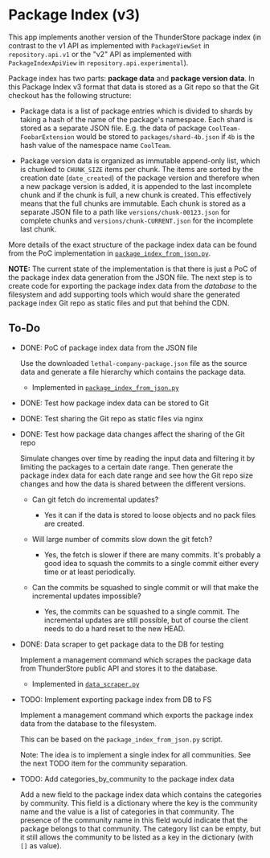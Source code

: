 # Package Index (v3)

This app implements another version of the ThunderStore package index
(in contrast to the v1 API as implemented with `PackageViewSet` in
`repository.api.v1` or the "v2" API as implemented with
`PackageIndexApiView` in `repository.api.experimental`).

Package index has two parts: **package data** and **package version
data**. In this Package Index v3 format that data is stored as a Git
repo so that the Git checkout has the following structure:

- Package data is a list of package entries which is divided to shards
  by taking a hash of the name of the package's namespace. Each shard
  is stored as a separate JSON file. E.g. the data of package
  `CoolTeam-FoobarExtension` would be stored to `packages/shard-4b.json`
  if `4b` is the hash value of the namespace name `CoolTeam`.

- Package version data is organized as immutable append-only list, which
  is chunked to `CHUNK_SIZE` items per chunk. The items are sorted by
  the creation date (`date_created`) of the package version and
  therefore when a new package version is added, it is appended to the
  last incomplete chunk and if the chunk is full, a new chunk is
  created. This effectively means that the full chunks are immutable.
  Each chunk is stored as a separate JSON file to a path like
  `versions/chunk-00123.json` for complete chunks and
  `versions/chunk-CURRENT.json` for the incomplete last chunk.

More details of the exact structure of the package index data can be
found from the PoC implementation in
[`package_index_from_json.py`](./package_index_from_json.py).

**NOTE:** The current state of the implementation is that there is just
a PoC of the package index data generation from the JSON file. The next
step is to create code for exporting the package index data from the
*database* to the filesystem and add supporting tools which would share
the generated package index Git repo as static files and put that behind
the CDN.

## To-Do

- DONE: PoC of package index data from the JSON file

    Use the downloaded `lethal-company-package.json` file as the source
    data and generate a file hierarchy which contains the package data.

    - Implemented in
      [`package_index_from_json.py`](./package_index_from_json.py)

- DONE: Test how package index data can be stored to Git

- DONE: Test sharing the Git repo as static files via nginx

- DONE: Test how package data changes affect the sharing of the Git repo

    Simulate changes over time by reading the input data and filtering it
    by limiting the packages to a certain date range. Then generate the
    package index data for each date range and see how the Git repo size
    changes and how the data is shared between the different versions.

    - Can git fetch do incremental updates?

        - Yes it can if the data is stored to loose objects and no pack
          files are created.

    - Will large number of commits slow down the git fetch?

        - Yes, the fetch is slower if there are many commits. It's
          probably a good idea to squash the commits to a single commit
          either every time or at least periodically.

    - Can the commits be squashed to single commit or will that make the
      incremental updates impossible?

        - Yes, the commits can be squashed to a single commit. The
          incremental updates are still possible, but of course the
          client needs to do a hard reset to the new HEAD.

- DONE: Data scraper to get package data to the DB for testing

    Implement a management command which scrapes the package data from
    ThunderStore public API and stores it to the database.

    - Implemented in [`data_scraper.py`](./data_scraper.py)

- TODO: Implement exporting package index from DB to FS

    Implement a management command which exports the package index data
    from the database to the filesystem.

    This can be based on the `package_index_from_json.py` script.

    Note: The idea is to implement a single index for all communities.
    See the next TODO item for the community separation.

- TODO: Add categories_by_community to the package index data

    Add a new field to the package index data which contains the
    categories by community. This field is a dictionary where the key is
    the community name and the value is a list of categories in that
    community.   The presence of the community name in this field would
    indicate that the package belongs to that community.  The category
    list can be empty, but it still allows the community to be listed as
    a key in the dictionary (with `[]` as value).
